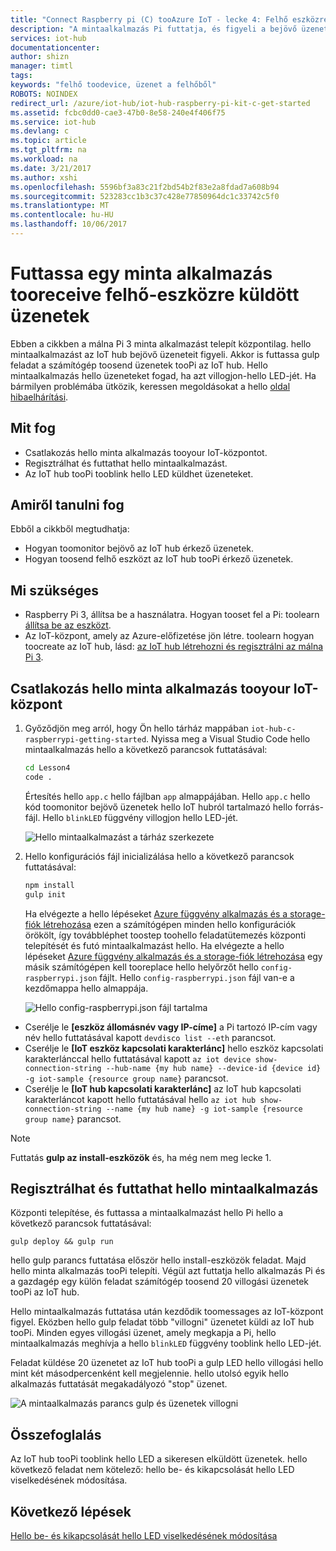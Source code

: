 ```yaml
---
title: "Connect Raspberry pi (C) tooAzure IoT - lecke 4: Felhő eszközre |} Microsoft Docs"
description: "A mintaalkalmazás Pi futtatja, és figyeli a bejövő üzenetek az IoT hub. Egy új gulp feladatot az IoT hub tooblink hello LED üzenetek tooPi küldi."
services: iot-hub
documentationcenter: 
author: shizn
manager: timtl
tags: 
keywords: "felhő toodevice, üzenet a felhőből"
ROBOTS: NOINDEX
redirect_url: /azure/iot-hub/iot-hub-raspberry-pi-kit-c-get-started
ms.assetid: fcbc0dd0-cae3-47b0-8e58-240e4f406f75
ms.service: iot-hub
ms.devlang: c
ms.topic: article
ms.tgt_pltfrm: na
ms.workload: na
ms.date: 3/21/2017
ms.author: xshi
ms.openlocfilehash: 5596bf3a83c21f2bd54b2f83e2a8fdad7a608b94
ms.sourcegitcommit: 523283cc1b3c37c428e77850964dc1c33742c5f0
ms.translationtype: MT
ms.contentlocale: hu-HU
ms.lasthandoff: 10/06/2017
---
```

# <a name="run-a-sample-application-tooreceive-cloud-to-device-messages"></a>Futtassa egy minta alkalmazás tooreceive felhő-eszközre küldött üzenetek
Ebben a cikkben a málna Pi 3 minta alkalmazást telepít központilag. hello mintaalkalmazást az IoT hub bejövő üzeneteit figyeli. Akkor is futtassa gulp feladat a számítógép toosend üzenetek tooPi az IoT hub. Hello mintaalkalmazás hello üzeneteket fogad, ha azt villogjon-hello LED-jét. Ha bármilyen problémába ütközik, keressen megoldásokat a hello [oldal hibaelhárítási](iot-hub-raspberry-pi-kit-c-troubleshooting.md).

## <a name="what-you-will-do"></a>Mit fog
* Csatlakozás hello minta alkalmazás tooyour IoT-központot.
* Regisztrálhat és futtathat hello mintaalkalmazást.
* Az IoT hub tooPi tooblink hello LED küldhet üzeneteket.

## <a name="what-you-will-learn"></a>Amiről tanulni fog
Ebből a cikkből megtudhatja:
* Hogyan toomonitor bejövő az IoT hub érkező üzenetek.
* Hogyan toosend felhő eszközt az IoT hub tooPi érkező üzenetek.

## <a name="what-you-need"></a>Mi szükséges
* Raspberry Pi 3, állítsa be a használatra. Hogyan tooset fel a Pi: toolearn [állítsa be az eszközt](iot-hub-raspberry-pi-kit-c-lesson1-configure-your-device.md).
* Az IoT-központ, amely az Azure-előfizetése jön létre. toolearn hogyan toocreate az IoT hub, lásd: [az IoT hub létrehozni és regisztrálni az málna Pi 3](iot-hub-raspberry-pi-kit-c-lesson2-prepare-azure-iot-hub.md).

## <a name="connect-hello-sample-application-tooyour-iot-hub"></a>Csatlakozás hello minta alkalmazás tooyour IoT-központ
1. Győződjön meg arról, hogy Ön hello tárház mappában `iot-hub-c-raspberrypi-getting-started`. Nyissa meg a Visual Studio Code hello mintaalkalmazás hello a következő parancsok futtatásával:

   ```bash
   cd Lesson4
   code .
   ```

   Értesítés hello `app.c` hello fájlban `app` almappájában. Hello `app.c` hello kód toomonitor bejövő üzenetek hello IoT hubról tartalmazó hello forrás-fájl. Hello `blinkLED` függvény villogjon hello LED-jét.

   ![Hello mintaalkalmazást a tárház szerkezete](media/iot-hub-raspberry-pi-lessons/lesson4/repo_structure_c.png)
2. Hello konfigurációs fájl inicializálása hello a következő parancsok futtatásával:

   ```bash
   npm install
   gulp init
   ```

   Ha elvégezte a hello lépéseket [Azure függvény alkalmazás és a storage-fiók létrehozása](iot-hub-raspberry-pi-kit-c-lesson3-deploy-resource-manager-template.md) ezen a számítógépen minden hello konfigurációk örökölt, így továbbléphet toostep toohello feladatütemezés központi telepítését és futó mintaalkalmazást hello. Ha elvégezte a hello lépéseket [Azure függvény alkalmazás és a storage-fiók létrehozása](iot-hub-raspberry-pi-kit-c-lesson3-deploy-resource-manager-template.md) egy másik számítógépen kell tooreplace hello helyőrzőt hello `config-raspberrypi.json` fájlt. Hello `config-raspberrypi.json` fájl van-e a kezdőmappa hello almappája.

   ![Hello config-raspberrypi.json fájl tartalma](media/iot-hub-raspberry-pi-lessons/lesson4/config_raspberrypi.png)

* Cserélje le **[eszköz állomásnév vagy IP-címe]** a Pi tartozó IP-cím vagy név hello futtatásával kapott `devdisco list --eth` parancsot.
* Cserélje le **[IoT eszköz kapcsolati karakterlánc]** hello eszköz kapcsolati karakterlánccal hello futtatásával kapott `az iot device show-connection-string --hub-name {my hub name} --device-id {device id} -g iot-sample {resource group name}` parancsot.
* Cserélje le **[IoT hub kapcsolati karakterlánc]** az IoT hub kapcsolati karakterláncot kapott hello futtatásával hello `az iot hub show-connection-string --name {my hub name} -g iot-sample {resource group name}` parancsot.

> [!NOTE]
> Futtatás **gulp az install-eszközök** és, ha még nem meg lecke 1.

## <a name="deploy-and-run-hello-sample-application"></a>Regisztrálhat és futtathat hello mintaalkalmazás
Központi telepítése, és futtassa a mintaalkalmazást hello Pi hello a következő parancsok futtatásával:

```
gulp deploy && gulp run
```

hello gulp parancs futtatása először hello install-eszközök feladat. Majd hello minta alkalmazás tooPi telepíti. Végül azt futtatja hello alkalmazás Pi és a gazdagép egy külön feladat számítógép toosend 20 villogási üzenetek tooPi az IoT hub.

Hello mintaalkalmazás futtatása után kezdődik toomessages az IoT-központ figyel. Eközben hello gulp feladat több "villogni" üzenetet küldi az IoT hub tooPi. Minden egyes villogási üzenet, amely megkapja a Pi, hello mintaalkalmazás meghívja a hello `blinkLED` függvény tooblink hello LED-jét.

Feladat küldése 20 üzenetet az IoT hub tooPi a gulp LED hello villogási hello mint két másodpercenként kell megjelennie. hello utolsó egyik hello alkalmazás futtatását megakadályozó "stop" üzenet.

![A mintaalkalmazás parancs gulp és üzenetek villogni](media/iot-hub-raspberry-pi-lessons/lesson4/gulp_blink_c.png)

## <a name="summary"></a>Összefoglalás
Az IoT hub tooPi tooblink hello LED a sikeresen elküldött üzenetek. hello következő feladat nem kötelező: hello be- és kikapcsolását hello LED viselkedésének módosítása.

## <a name="next-steps"></a>Következő lépések
[Hello be- és kikapcsolását hello LED viselkedésének módosítása](iot-hub-raspberry-pi-kit-c-lesson4-change-led-behavior.md)
